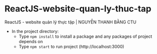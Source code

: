 # ReactJS-website-quan-ly-thuc-tap

ReactJS - website quản lý thực tập | NGUYỄN THANH BẰNG CTU

-   In the project directory:
    -   Type `npm install` to install a package and any packages of project depends on
    -   Type `npm start` to run project (http://localhost:3000)
